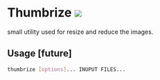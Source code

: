 # Thumbrize  ![](https://github.com/ajilraju/thumbrize/workflows/Python%20application/badge.svg)
small utility used for resize and reduce the images.

## Usage [future]

```bash
thumbrize [options]... INUPUT FILES... 

